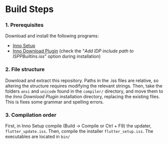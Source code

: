 # Build Steps

### 1. Prerequisites
Download and install the following programs:

* [Inno Setup](http://www.jrsoftware.org/isdl.php)
* [Inno Download Plugin](https://code.google.com/p/inno-download-plugin/) (check the "*Add IDP include path to ISPPBuiltins.iss*" option during installation)

### 2. File structure
Download and extract this repository. Paths in the .iss files are relative, so altering the structure
requires modifying the relevant strings. Then, take the folders `ansi` and `unicode` found in the `compiler/` directory,
and move them to the *Inno Download Plugin* installation directory, replacing the existing files.
This is fixes some grammar and spelling errors.

### 3. Compilation order
First, in Inno Setup compile (Build -> Compile or Ctrl + F9) the updater, `flutter_update.iss`. 
Then, compile the installer `flutter_setup.iss`. The executables are located in `bin/`
